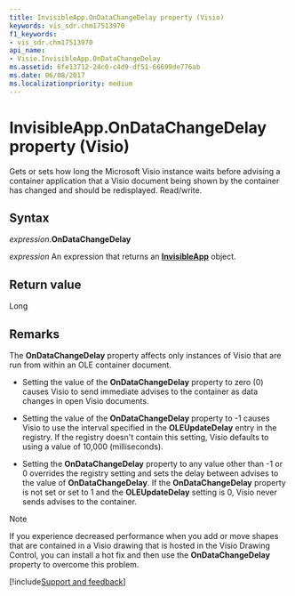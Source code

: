 ```yaml
---
title: InvisibleApp.OnDataChangeDelay property (Visio)
keywords: vis_sdr.chm17513970
f1_keywords:
- vis_sdr.chm17513970
api_name:
- Visio.InvisibleApp.OnDataChangeDelay
ms.assetid: 6fe13712-24c0-c4d9-df51-66699de776ab
ms.date: 06/08/2017
ms.localizationpriority: medium
---
```



# InvisibleApp.OnDataChangeDelay property (Visio)

Gets or sets how long the Microsoft Visio instance waits before advising a container application that a Visio document being shown by the container has changed and should be redisplayed. Read/write.


## Syntax

_expression_.**OnDataChangeDelay**

_expression_ An expression that returns an **[InvisibleApp](Visio.InvisibleApp.md)** object.


## Return value

Long


## Remarks

The **OnDataChangeDelay** property affects only instances of Visio that are run from within an OLE container document.


- Setting the value of the **OnDataChangeDelay** property to zero (0) causes Visio to send immediate advises to the container as data changes in open Visio documents.
    
- Setting the value of the **OnDataChangeDelay** property to -1 causes Visio to use the interval specified in the **OLEUpdateDelay** entry in the registry. If the registry doesn't contain this setting, Visio defaults to using a value of 10,000 (milliseconds).
    
- Setting the **OnDataChangeDelay** property to any value other than -1 or 0 overrides the registry setting and sets the delay between advises to the value of **OnDataChangeDelay**. If the **OnDataChangeDelay** property is not set or set to 1 and the **OLEUpdateDelay** setting is 0, Visio never sends advises to the container.
    

> [!NOTE] 
> If you experience decreased performance when you add or move shapes that are contained in a Visio drawing that is hosted in the Visio Drawing Control, you can install a hot fix and then use the **OnDataChangeDelay** property to overcome this problem. 


[!include[Support and feedback](~/includes/feedback-boilerplate.md)]